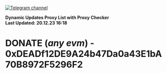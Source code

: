 [![Telegram channel](https://img.shields.io/endpoint?url=https://runkit.io/damiankrawczyk/telegram-badge/branches/master?url=https://t.me/n4z4v0d)](https://t.me/n4z4v0d) 

**Dynamic Updates Proxy List with Proxy Checker**  
**Last Updated: 20.12.23 16:18**

# DONATE (_any evm_) - 0xDEADf12DE9A24b47Da0a43E1bA70B8972F5296F2
